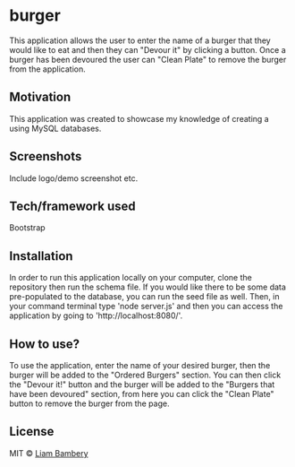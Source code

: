 # burger

This application allows the user to enter the name of a burger that they would like to eat and then they can "Devour it" by clicking a button. Once a burger has been devoured the user can "Clean Plate" to remove the burger from the application. 

## Motivation
This application was created to showcase my knowledge of creating a using MySQL databases.

 
## Screenshots
Include logo/demo screenshot etc.

## Tech/framework used
Bootstrap


## Installation
In order to run this application locally on your computer, clone the repository then run the schema file. If you would like there to be some data pre-populated to the database, you can run the seed file as well. Then, in your command terminal type 'node server.js' and then you can access the application by going to 'http://localhost:8080/'.


## How to use?
To use the application, enter the name of your desired burger, then the burger will be added to the "Ordered Burgers" section. You can then click the "Devour it!" button and the burger will be added to the "Burgers that have been devoured" section, from here you can click the "Clean Plate" button to remove the burger from the page.
 

## License

MIT © [Liam Bambery](liambambery.com)